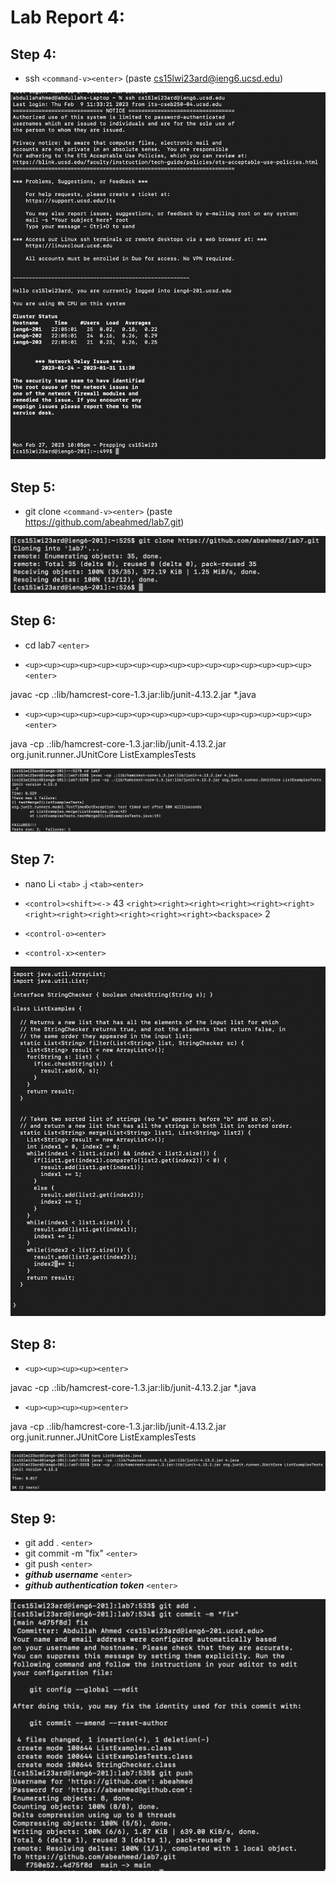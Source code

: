 
# Lab Report 4: 

## Step 4: ##

- ssh `<command-v><enter>` (paste cs15lwi23ard@ieng6.ucsd.edu)

![image](Image1.png)

## Step 5: ##

- git clone `<command-v><enter>` (paste https://github.com/abeahmed/lab7.git)

![image](Image2.png)
  
## Step 6: ##

- cd lab7 `<enter>`

- `<up><up><up><up><up><up><up><up><up><up><up><up><up><up><up><up><enter>`
  
javac -cp .:lib/hamcrest-core-1.3.jar:lib/junit-4.13.2.jar *.java
  
- `<up><up><up><up><up><up><up><up><up><up><up><up><up><up><up><up><enter>`
  
java -cp .:lib/hamcrest-core-1.3.jar:lib/junit-4.13.2.jar org.junit.runner.JUnitCore ListExamplesTests

![image](Image3.png)
  
## Step 7: ##
  
- nano Li `<tab>` .j `<tab><enter>`
  
- `<control><shift><->` 43 `<right><right><right><right><right><right><right><right><right><right><right><right><backspace>` 2
 
- `<control-o><enter>`

- `<control-x><enter>`

![image](Image4.png)
  
## Step 8: ##
  
- `<up><up><up><up><enter>`
  
javac -cp .:lib/hamcrest-core-1.3.jar:lib/junit-4.13.2.jar *.java
  
- `<up><up><up><up><enter>`
  
java -cp .:lib/hamcrest-core-1.3.jar:lib/junit-4.13.2.jar org.junit.runner.JUnitCore ListExamplesTests

![image](Image5.png)

## Step 9: ##
  
- git add . `<enter>`
- git commit -m "fix" `<enter>`
- git push `<enter>`
- __*github username*__ `<enter>`
- __*github authentication token*__ `<enter>`

![image](Image6.png)
  


          
          
          

          
          
          
          

          
          
          
          

          
          
          
          
